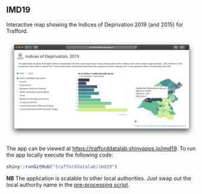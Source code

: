 ## IMD19
Interactive map showing the Indices of Deprivation 2019 (and 2015) for Trafford.

<img src="screenshot.png" width="700">

The app can be viewed at <a href="https://trafforddatalab.shinyapps.io/imd19" target="_blank">https://trafforddatalab.shinyapps.io/imd19</a>. To run the app locally execute the following code:

``` r
shiny::runGitHub("trafforddatalab/imd19")
```

**NB** The application is scalable to other local authorities. Just swap out the local authority name in the [pre-processing script](data/pre-processing.R).
